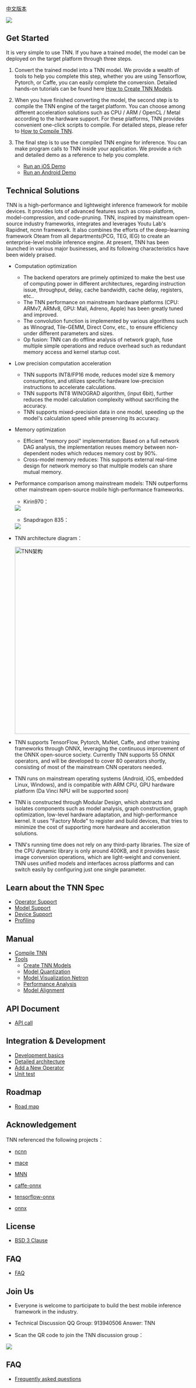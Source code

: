 [中文版本](/doc/cn/front_page.md)
<div align=left ><img src="https://gitee.com/darren3d/tnn-resource/raw/master/TNN.png"/>

## Get Started

It is very simple to use TNN. If you have a trained model, the model can be deployed on the target platform through three steps.
1. Convert the trained model into a TNN model. We provide a wealth of tools to help you complete this step, whether you are using Tensorflow, Pytorch, or Caffe, you can easily complete the conversion.
Detailed hands-on tutorials can be found here [How to Create TNN Models](doc/en/user/convert_en.md).

2. When you have finished converting the model, the second step is to compile the TNN engine of the target platform. You can choose among different acceleration solutions such as CPU / ARM / OpenCL / Metal according to the hardware support.
   For these platforms, TNN provides convenient one-click scripts to compile. For detailed steps, please refer to [How to Compile TNN](doc/en/user/compile_en.md).

3. The final step is to use the compiled TNN engine for inference. You can make program calls to TNN inside your application. We provide a rich and detailed demo as a reference to help you complete.
    * [Run an iOS Demo](doc/en/user/demo_en.md)
    * [Run an Android Demo](doc/en/user/demo_en.md)

## Technical Solutions

TNN is a high-performance and lightweight inference framework for mobile devices. It provides lots of advanced features such as cross-platform, model-compression, and code-pruning. TNN, inspired by mainstream open-source industry frameworks, integrates and leverages Youtu Lab's Rapidnet, ncnn framework. It also combines the efforts of the deep-learning framework Oteam from all departments(PCG, TEG, IEG) to create an enterprise-level mobile inference engine.
At present, TNN has been launched in various major businesses, and its following characteristics have been widely praised.

* Computation optimization
    * The backend operators are primely optimized to make the best use of computing power in different architectures, regarding instruction issue, throughput, delay, cache bandwidth, cache delay, registers, etc..
    * The TNN performance on mainstream hardware platforms (CPU: ARMv7, ARMv8, GPU: Mali, Adreno, Apple) has been greatly tuned and improved.
    * The convolution function is implemented by various algorithms such as Winograd, Tile-GEMM, Direct Conv, etc., to ensure efficiency under different parameters and sizes.
    * Op fusion: TNN can do offline analysis of network graph, fuse multiple simple operations and reduce overhead such as redundant memory access and kernel startup cost.

* Low precision computation acceleration
    * TNN supports INT8/FP16 mode, reduces model size & memory consumption, and utilizes specific hardware low-precision instructions to accelerate calculations.
    * TNN supports INT8 WINOGRAD algorithm, (input 6bit), further reduces the model calculation complexity without sacrificing the accuracy.
    * TNN supports mixed-precision data in one model, speeding up the model's calculation speed while preserving its accuracy.

* Memory optimization
    * Efficient "memory pool" implementation: Based on a full network DAG analysis, the implementation reuses memory between non-dependent nodes which reduces memory cost by 90%.
    * Cross-model memory reduces: This supports external real-time design for network memory so that multiple models can share mutual memory.

* Performance comparison among mainstream models: TNN outperforms other mainstream open-source mobile high-performance frameworks.
    * Kirin970：

    <div align=left ><img src="https://gitee.com/darren3d/tnn-resource/raw/master/doc/cn/imgs/970.jpg"/>

    * Snapdragon 835：

    <div align=left ><img src="https://gitee.com/darren3d/tnn-resource/raw/master/doc/cn/imgs/835.jpg"/>


* TNN architecture diagram：

   <div align=left><img src="https://gitee.com/darren3d/tnn-resource/raw/master/doc/cn/imgs/tnn_architect.jpg" width="512" alt=TNN架构 />

* TNN supports TensorFlow, Pytorch, MxNet, Caffe, and other training frameworks through ONNX, leveraging the continuous improvement of the ONNX open-source society.
  Currently TNN supports 55 ONNX operators, and will be developed to cover 80 operators shortly, consisting of most of the mainstream CNN operators needed.
* TNN runs on mainstream operating systems (Android, iOS, embedded Linux, Windows), and is compatible with ARM CPU, GPU hardware platform (Da Vinci NPU will be supported soon)
* TNN is constructed through Modular Design, which abstracts and isolates components such as model analysis, graph construction, graph optimization, low-level hardware adaptation, and high-performance kernel.
   It uses "Factory Mode" to register and build devices, that tries to minimize the cost of supporting more hardware and acceleration solutions.
* TNN's running time does not rely on any third-party libraries. The size of the CPU dynamic library is only around 400KB, and it provides basic image conversion operations, which are light-weight and convenient. TNN uses unified models and interfaces across platforms and can switch easily by configuring just one single parameter.

## Learn about the TNN Spec
* [Operator Support](./user/support_en.md)
* [Model Support](./user/support_en.md)
* [Device Support](./user/support_en.md)
* [Profiling](./development/profiling_en.md)

## Manual
* [Compile TNN](./user/compile_en.md)
* [Tools]()
    * [Create TNN Models](./user/convert_en.md)
    * [Model Quantization](./user/quantization_en.md)
    * [Model Visualization Netron](https://lutzroeder.github.io/netron/)
    * [Performance Analysis](./development/profiling_en.md)
    * [Model Alignment](./development/model_check_en.md)

## API Document
* [API call](./user/api_en.md)

## Integration & Development
* [Development basics](./development/contributing_en.md)
* [Detailed architecture](./development/architecture_en.md)
* [Add a New Operator](.development/add_op_en.md)
* [Unit test](./development/unit_test_en.md)

## Roadmap
* [Road map]()

## Acknowledgement
TNN referenced the following projects：

* [ncnn](https://github.com/Tencent/ncnn)

* [mace](https://github.com/XiaoMi/mace.git)

* [MNN](https://github.com/alibaba/MNN)

* [caffe-onnx](https://github.com/htshinichi/caffe-onnx)

* [tensorflow-onnx](https://github.com/onnx/tensorflow-onnx)

* [onnx](https://github.com/onnx/onnx)

## License
* [BSD 3 Clause](LICENSE)

## FAQ
* [FAQ](doc/en/faq_en.md)

## Join Us

* Everyone is welcome to participate to build the best mobile inference framework in the industry.

* Technical Discussion QQ Group: 913940506 Answer: TNN

* Scan the QR code to join the TNN discussion group：
<div align=left ><img src="https://gitee.com/darren3d/tnn-resource/raw/master/TNN-QQ.png"/>

## FAQ
* [Frequently asked questions](/doc/en/faq_en.md)
